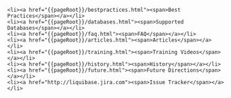     <li><a href="{{pageRoot}}/bestpractices.html"><span>Best Practices</span></a></li>
    <li><a href="{{pageRoot}}/databases.html"><span>Supported Databases</span></a></li>
    <li><a href="{{pageRoot}}/faq.html"><span>FAQ</span></a></li>
    <li><a href="{{pageRoot}}/articles.html"><span>Articles</span></a></li>
    <li><a href="{{pageRoot}}/training.html"><span>Training Videos</span></a></li>
    <li><a href="{{pageRoot}}/history.html"><span>History</span></a></li>
    <li><a href="{{pageRoot}}/future.html"><span>Future Directions</span></a></li>
    <li><a href="http://liquibase.jira.com"><span>Issue Tracker</span></a></li>
